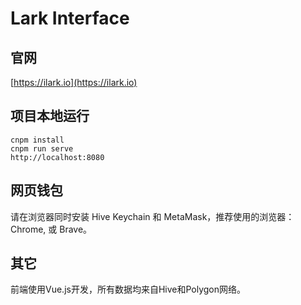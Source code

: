 # Lark Interface

## 官网
[https://ilark.io](https://ilark.io)


## 项目本地运行
```
cnpm install
cnpm run serve
http://localhost:8080
```

## 网页钱包
请在浏览器同时安装 Hive Keychain 和 MetaMask，推荐使用的浏览器：Chrome, 或 Brave。


## 其它
前端使用Vue.js开发，所有数据均来自Hive和Polygon网络。
